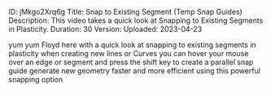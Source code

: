 ID: jMkgo2Xrq6g
Title: Snap to Existing Segment (Temp Snap Guides)
Description: This video takes a quick look at Snapping to Existing Segments in Plasticity.
Duration: 30
Version: 
Uploaded: 2023-04-23

yum yum
Floyd here with a quick look at snapping
to existing segments in plasticity when
creating new lines or Curves you can
hover your mouse over an edge or segment
and press the shift key to create a
parallel snap guide generate new
geometry faster and more efficient using
this powerful snapping option

